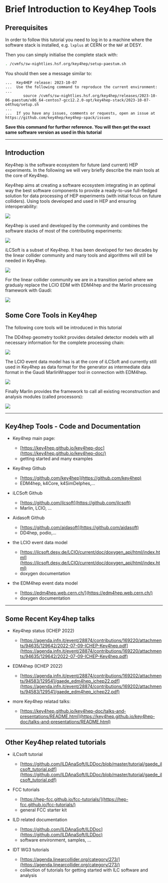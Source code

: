 # Brief Introduction to Key4hep Tools

## Prerequisites

In order to follow this tutorial you need to log in to a machine where the software stack is installed, e.g. `lxplus` at CERN or the `NAF` at DESY.

Then you can simply initialise the complete stack with:

```bash
. /cvmfs/sw-nightlies.hsf.org/key4hep/setup-paestum.sh
```
You should then see a message similar to:

```
...  Key4HEP release: 2023-10-07
...  Use the following command to reproduce the current environment:
...
        source /cvmfs/sw-nightlies.hsf.org/key4hep/releases/2023-10-06-paestum/x86_64-centos7-gcc12.2.0-opt/key4hep-stack/2023-10-07-o4thuq/setup.sh
...
...  If you have any issues, comments or requests, open an issue at https://github.com/key4hep/key4hep-spack/issues
```
**Save this command for further reference. You will then get the exact same software version as used in this tutorial**



---

## Introduction

Key4hep is the software ecosystem for future (and current) HEP experiments.
In the following we will very briefly describe the main tools at the core of Key4hep.

Key4hep aims at creating a software ecosystem integrating in an optimal way the best software components to provide a ready-to-use full-fledged solution for data processing of HEP experiments (with initial focus on future colliders).
Using tools developed and used in HEP and ensuring interoperability:

   ![](./figs/key4hep_stack.png)


Key4hep is used and developed by the community and combines the software stacks of most of the contributing experiments:

![](./figs/key4hep_ecosystem.png)


iLCSoft is a subset of Key4hep. It has been developed for two decades by the linear collider community and many tools and algorithms will still be needed in Key4hep.

![](./figs/ilcsoft_schema_marlin.png)

For the linear collider community we are in a transition period where we gradualy replace the LCIO EDM with EDM4hep and the Marlin processing framework with Gaudi:

![](./figs/ilcsoft_schema_gaudi.png)

## Some Core Tools in Key4hep

The following core tools will be introduced in this tutorial

The DD4hep geometry toolkit provides detailed detector models with all necessary information for the complete processing chain:

![](./figs/core/dd4hep_schema_LC.jpg)


The LCIO event data model has is at the core of iLCSoft and currently still used in Key4hep as data format for the generator as intermediate data format in the Gaudi MarlinWrapper tool in connection with EDM4hep.

![](./figs/core/lcio_edm_schema.png)

Finally Marlin provides the framework to call all existing reconstruction and analysis modules (called processors):

![](./figs/core/marlin_schema.png)








---

## Key4hep Tools - Code and Documentation

- Key4hep main page:
  - [https://key4hep.github.io/key4hep-doc](https://key4hep.github.io/key4hep-doc/)
  - getting started and many examples

- Key4hep Github
  - [https://github.com/key4hep](https://github.com/key4hep)
  - EDM4hep, k4Core, k4SimDelphes,...

- iLCSoft Github
  - [https://github.com/ilcsoft](https://github.com/ilcsoft)
  - Marlin, LCIO, ...

- Aidasoft Github
  - [https://github.com/aidasoft](https://github.com/aidasoft)
  - DD4hep, podio,...

- the LCIO event data model
  - [https://ilcsoft.desy.de/LCIO/current/doc/doxygen_api/html/index.html](https://ilcsoft.desy.de/LCIO/current/doc/doxygen_api/html/index.html)
  - doxygen documentation

- the EDM4hep event data model
  - [https://edm4hep.web.cern.ch/](https://edm4hep.web.cern.ch/)
  - doxygen documentation

---

## Some Recent Key4hep talks

- Key4hep status (ICHEP 2022)
  - [https://agenda.infn.it/event/28874/contributions/169220/attachments/94635/129642/2022-07-09-ICHEP-Key4hep.pdf](https://agenda.infn.it/event/28874/contributions/169220/attachments/94635/129642/2022-07-09-ICHEP-Key4hep.pdf)


- EDM4hep (ICHEP 2022)
  - [https://agenda.infn.it/event/28874/contributions/169202/attachments/94583/129541/gaede_edm4hep_ichep22.pdf](https://agenda.infn.it/event/28874/contributions/169202/attachments/94583/129541/gaede_edm4hep_ichep22.pdf)


- more Key4hep relatad talks:
  - [https://key4hep.github.io/key4hep-doc/talks-and-presentations/README.html](https://key4hep.github.io/key4hep-doc/talks-and-presentations/README.html)

---

## Other Key4hep related tutorials

- iLCsoft tutorial
  - [https://github.com/ILDAnaSoft/ILDDoc/blob/master/tutorial/gaede_ilcsoft_tutorial.pdf](https://github.com/ILDAnaSoft/ILDDoc/blob/master/tutorial/gaede_ilcsoft_tutorial.pdf)


- FCC tutorials
  - [https://hep-fcc.github.io/fcc-tutorials/](https://hep-fcc.github.io/fcc-tutorials/)
  - general FCC starter kit


- ILD related documentation
  - [https://github.com/ILDAnaSoft/ILDDoc](https://github.com/ILDAnaSoft/ILDDoc)
  - software environment, samples, ...

- IDT WG3 tutorials
  - [https://agenda.linearcollider.org/category/273/](https://agenda.linearcollider.org/category/273/)
  - collection of tutorials for getting started with ILC software and analysis
